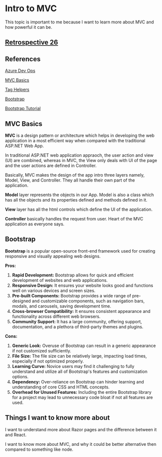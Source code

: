 # Intro to MVC

This topic is important to me because I want to learn more about MVC and how powerful it can be.

## [Retrospective 26](https://connerkt.github.io/Reading-Notes/401/Class16/Retro26)

## References

[Azure Dev Ops](https://docs.microsoft.com/en-us/azure/devops/?view=azure-devops)

[MVC Basics](https://www.c-sharpcorner.com/article/learn-basics-of-mvc-architecture/)

[Tag Helpers](https://docs.microsoft.com/en-us/aspnet/core/mvc/views/tag-helpers/intro?view=aspnetcore-2.1)

[Bootstrap](https://getbootstrap.com/)

[Bootstrap Tutorial](https://scrimba.com/g/gbootstrap4)

## MVC Basics

**MVC** is a design pattern or architecture which helps in developing the web application in a most efficient way when compared with the traditional ASP.NET Web App.

In traditional ASP.NET web application appraoch, the user action and view (UI) are combined, whereas in MVC, the View only deals with UI of the page and the user actions are defined in Controller.

Basically, MVC makes the design of the app intro three layers namely, Model, View, and Controller. They all handle their own part of the application.

**Model** layer represents the objects in our App. Model is also a class which has all the objects and its properties defined and methods defined in it.

**View** layer has all the html controls which define the UI of the application.

**Controller** basically handles the request from user. Heart of the MVC application as everyone says.

## Bootstrap

**Bootstrap** is a popular open-source front-end framework used for creating responsive and visually appealing web designs.

**Pros:**

1. **Rapid Development:** Bootstrap allows for quick and efficient development of websites and web applications.
2. **Responsive Design:** It ensures your website looks good and functions well on various devices and screen sizes.
3. **Pre-built Components:** Bootstrap provides a wide range of pre-designed and customizable components, such as navigation bars, modals, and carousels, saving development time.
4. **Cross-browser Compatibility:** It ensures consistent appearance and functionality across different web browsers.
5. **Community Support:** It has a large community, offering support, documentation, and a plethora of third-party themes and plugins.

**Cons:**

1. **Generic Look:** Overuse of Bootstrap can result in a generic appearance if not customized sufficiently.
2. **File Size:** The file size can be relatively large, impacting load times, especially if not optimized properly.
3. **Learning Curve:** Novice users may find it challenging to fully understand and utilize all of Bootstrap's features and customization options.
4. **Dependency:** Over-reliance on Bootstrap can hinder learning and understanding of core CSS and HTML concepts.
5. **Overhead for Unused Features:** Including the entire Bootstrap library for a project may lead to unnecessary code bloat if not all features are used.

## Things I want to know more about

I want to understand more about Razor pages and the difference between it and React.

I want to know more about MVC, and why it could be better alternative then compared to something like node.